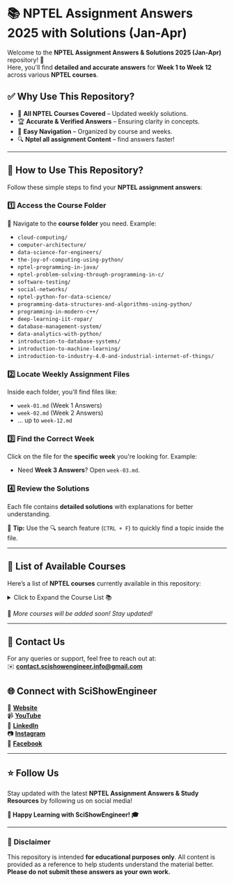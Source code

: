 # 📚 NPTEL Assignment Answers 2025 with Solutions (Jan-Apr)  

Welcome to the **NPTEL Assignment Answers & Solutions 2025 (Jan-Apr)** repository! 🎉  
Here, you'll find **detailed and accurate answers** for **Week 1 to Week 12** across various **NPTEL courses**.  

## ✅ Why Use This Repository?  
- 📖 **All NPTEL Courses Covered** – Updated weekly solutions.  
- 🏆 **Accurate & Verified Answers** – Ensuring clarity in concepts.  
- 📂 **Easy Navigation** – Organized by course and weeks.  
- 🔍 **Nptel all assignment Content** – find answers faster!  

---

## 📌 How to Use This Repository?  
Follow these simple steps to find your **NPTEL assignment answers**:  

### 1️⃣ **Access the Course Folder**  
📂 Navigate to the **course folder** you need. Example:  
   - `cloud-computing/`  
   - `computer-architecture/`  
   - `data-science-for-engineers/`  
   - `the-joy-of-computing-using-python/`  
   - `nptel-programming-in-java/`  
   - `nptel-problem-solving-through-programming-in-c/`  
   - `software-testing/`  
   - `social-networks/`  
   - `nptel-python-for-data-science/`  
   - `programming-data-structures-and-algorithms-using-python/`  
   - `programming-in-modern-c++/`  
   - `deep-learning-iit-ropar/`  
   - `database-management-system/`  
   - `data-analytics-with-python/`  
   - `introduction-to-database-systems/`  
   - `introduction-to-machine-learning/`  
   - `introduction-to-industry-4.0-and-industrial-internet-of-things/`  

### 2️⃣ **Locate Weekly Assignment Files**  
Inside each folder, you'll find files like:  
   - `week-01.md` (Week 1 Answers)  
   - `week-02.md` (Week 2 Answers)  
   - … up to `week-12.md`  

### 3️⃣ **Find the Correct Week**  
Click on the file for the **specific week** you're looking for. Example:  
   - Need **Week 3 Answers**? Open `week-03.md`.  

### 4️⃣ **Review the Solutions**  
Each file contains **detailed solutions** with explanations for better understanding.  

🎯 **Tip:** Use the 🔍 search feature (`CTRL + F`) to quickly find a topic inside the file.  

---

## 📜 List of Available Courses  
Here’s a list of **NPTEL courses** currently available in this repository:  

<details>
<summary>Click to Expand the Course List 📚</summary>

- 🌍 **Air Pollution and Control**  
- 🤖 **AI in Human Resource Management**  
- 📈 **AI in Marketing**  
- 🧠 **Artificial Intelligence Search Methods for Problem Solving**  
- 🔗 **Blockchain and its Applications**  
- 📊 **Business Intelligence and Analytics**  
- ☁️ **Cloud Computing**  
- ⚙️ **Cloud Computing and Distributed Systems**  
- 🖥️ **Compiler Design**  
- 🏗️ **Computer Architecture**  
- 🌐 **Computer Networks And Internet Protocol**  
- 🛒 **Consumer Behaviour**  
- 🔐 **Cyber Security and Privacy**  
- 🐍 **Data Analytics with Python**  
- 📡 **Data Science for Engineers**  
- 📊 **Data Mining**  
- 📡 **Deep Learning - IIT Ropar**  
- 💾 **Data Structure and Algorithms Using Java**  
- 🗄️ **Database Management System**  
- 🧠 **Deep Learning Assignment Answers**  
- 👁️ **Deep Learning for Computer Vision**  
- 🤖 **Deep Learning IIT Ropar**  
- 🏛️ **Design and Analysis of Algorithms**  
- 🏗️ **Design Thinking - A Primer**  
- 🔌 **Digital Circuits**  
- 🧠 **Emotional Intelligence**  
- 🚀 **Entrepreneurship Essentials**  
- 🛡️ **Ethical Hacking**  
- 🌳 **Forests and Their Management**  
- ⚖️ **Intellectual Property**  
- 🌎 **Introduction to Industry 4.0 and Industrial IoT**  
- 📡 **Introduction to Internet of Things**  
- 🤖 **Introduction to Machine Learning**  
- 🎓 **Introduction to Operating Systems**  
- 📝 **Natural Language Processing**  
- 📑 **Principles of Management**  
- 💻 **Problem Solving Through Programming in C**  
- 🐍 **Programming DSA Using Python**  
- ☕ **Programming in Java**  
- 🖥️ **Programming in Modern C**  
- 🖥️ **Programming in Modern C++**  
- 📊 **Python for Data Science**  
- 🏗️ **Software Engineering**  
- 🛠️ **Software Testing**  
- 📡 **Social Networks**  
- 🎭 **The Joy of Computation Using Python**  
- 🧮 **Theory of Computation**  

</details>  

📌 *More courses will be added soon! Stay updated!*  

---

## 📧 Contact Us  
For any queries or support, feel free to reach out at:  
✉️ **[contact.scishowengineer.info@gmail.com](mailto:contact@scishowengineer.com)**  

## 🌐 Connect with SciShowEngineer  
🔗 **[Website](https://scishowengineer.com/)**  
📹 **[YouTube](https://www.youtube.com/@scishowengineer_)**  
💼 **[LinkedIn](https://www.linkedin.com/company/scishowengineer/)**  
📷 **[Instagram](https://www.instagram.com/scishowengineer/)**  
📘 **[Facebook](https://www.facebook.com/SciShowEngineer/)**  

---

## ⭐ Follow Us  
Stay updated with the latest **NPTEL Assignment Answers & Study Resources** by following us on social media!  

**🚀 Happy Learning with SciShowEngineer! 🎓**  

---

### 📢 **Disclaimer**  
This repository is intended **for educational purposes only**. All content is provided as a reference to help students understand the material better. **Please do not submit these answers as your own work.**  
